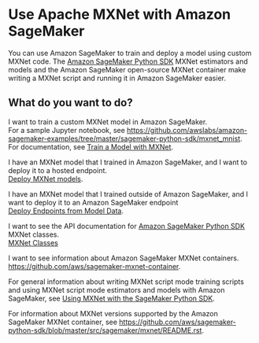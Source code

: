 # Use Apache MXNet with Amazon SageMaker<a name="mxnet"></a>

You can use Amazon SageMaker to train and deploy a model using custom MXNet code\. The [Amazon SageMaker Python SDK](https://sagemaker.readthedocs.io) MXNet estimators and models and the Amazon SageMaker open\-source MXNet container make writing a MXNet script and running it in Amazon SageMaker easier\.

## What do you want to do?<a name="mxnet-intent"></a>

I want to train a custom MXNet model in Amazon SageMaker\.  
For a sample Jupyter notebook, see [https://github\.com/awslabs/amazon\-sagemaker\-examples/tree/master/sagemaker\-python\-sdk/mxnet\_mnist](https://github.com/awslabs/amazon-sagemaker-examples/tree/master/sagemaker-python-sdk/mxnet_mnist)\.  
For documentation, see [Train a Model with MXNet](https://sagemaker.readthedocs.io/en/stable/using_mxnet.html#train-a-model-with-mxnet)\.

I have an MXNet model that I trained in Amazon SageMaker, and I want to deploy it to a hosted endpoint\.  
[Deploy MXNet models](https://sagemaker.readthedocs.io/en/stable/using_mxnet.html#deploy-mxnet-models)\.

I have an MXNet model that I trained outside of Amazon SageMaker, and I want to deploy it to an Amazon SageMaker endpoint  
[Deploy Endpoints from Model Data](https://sagemaker.readthedocs.io/en/stable/using_mxnet.html#deploy-endpoints-from-model-data)\.

I want to see the API documentation for [Amazon SageMaker Python SDK](https://sagemaker.readthedocs.io) MXNet classes\.  
[MXNet Classes](https://sagemaker.readthedocs.io/en/stable/sagemaker.mxnet.html)

I want to see information about Amazon SageMaker MXNet containers\.  
[https://github\.com/aws/sagemaker\-mxnet\-container](https://github.com/aws/sagemaker-mxnet-container)\.

 For general information about writing MXNet script mode training scripts and using MXNet script mode estimators and models with Amazon SageMaker, see [Using MXNet with the SageMaker Python SDK](https://sagemaker.readthedocs.io/en/stable/using_mxnet.html)\.

For information about MXNet versions supported by the Amazon SageMaker MXNet container, see [https://github\.com/aws/sagemaker\-python\-sdk/blob/master/src/sagemaker/mxnet/README\.rst](https://github.com/aws/sagemaker-python-sdk/blob/master/src/sagemaker/mxnet/README.rst)\.